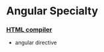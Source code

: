 # Angular Specialty

### [HTML compiler](https://docs.angularjs.org/guide/compiler)
* angular directive
